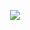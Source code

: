 <p align="center">
<img src="https://cdn.jsdelivr.net/gh/mikolajwichrowski/launchd-cli@WIP_E2/launchd-cli-banner.svg" />
</p>

